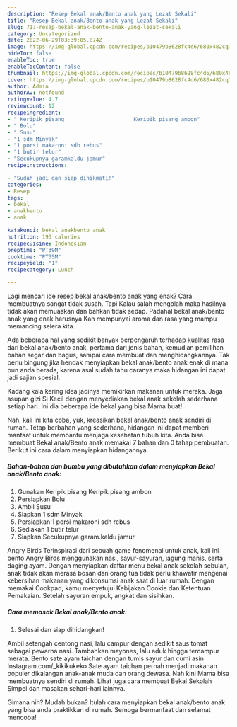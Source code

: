 ```yaml
---
description: "Resep Bekal anak/Bento anak yang Lezat Sekali"
title: "Resep Bekal anak/Bento anak yang Lezat Sekali"
slug: 717-resep-bekal-anak-bento-anak-yang-lezat-sekali
category: Uncategorized
date: 2022-06-29T03:39:05.874Z
image: https://img-global.cpcdn.com/recipes/b10479b8628fc4d6/680x482cq70/bekal-anakbento-anak-foto-resep-utama.jpg
hideToc: false
enableToc: true
enableTocContent: false
thumbnail: https://img-global.cpcdn.com/recipes/b10479b8628fc4d6/680x482cq70/bekal-anakbento-anak-foto-resep-utama.jpg
cover: https://img-global.cpcdn.com/recipes/b10479b8628fc4d6/680x482cq70/bekal-anakbento-anak-foto-resep-utama.jpg
author: Admin
authorAv: notfound
ratingvalue: 4.7
reviewcount: 12
recipeingredient:
- " Keripik pisang                      Keripik pisang ambon"
- " Bolu"
- " Susu"
- "1 sdm Minyak"
- "1 porsi makaroni sdh rebus"
- "1 butir telur"
- "Secukupnya garamkaldu jamur"
recipeinstructions:

- "Sudah jadi dan siap dinikmati!"
categories:
- Resep
tags:
- bekal
- anakbento
- anak

katakunci: bekal anakbento anak 
nutrition: 193 calories
recipecuisine: Indonesian
preptime: "PT39M"
cooktime: "PT35M"
recipeyield: "1"
recipecategory: Lunch

---
```



Lagi mencari ide resep bekal anak/bento anak yang enak? Cara membuatnya sangat tidak susah. Tapi Kalau salah mengolah maka hasilnya tidak akan memuaskan dan bahkan tidak sedap. Padahal bekal anak/bento anak yang enak harusnya Kan mempunyai aroma dan rasa yang mampu memancing selera kita.


Ada beberapa hal yang sedikit banyak berpengaruh terhadap kualitas rasa dari bekal anak/bento anak, pertama dari jenis bahan, kemudian pemilihan bahan segar dan bagus, sampai cara membuat dan menghidangkannya. Tak perlu bingung jika hendak menyiapkan bekal anak/bento anak enak di mana pun anda berada, karena asal sudah tahu caranya maka hidangan ini dapat jadi sajian spesial.

Kadang kala kering idea jadinya memikirkan makanan untuk mereka. Jaga asupan gizi Si Kecil dengan menyediakan bekal anak sekolah sederhana setiap hari. Ini dia beberapa ide bekal yang bisa Mama buat!.


Nah, kali ini kita coba, yuk, kreasikan bekal anak/bento anak sendiri di rumah. Tetap berbahan yang sederhana, hidangan ini dapat memberi manfaat untuk membantu menjaga kesehatan tubuh kita. Anda bisa membuat Bekal anak/Bento anak memakai 7 bahan dan 0 tahap pembuatan. Berikut ini cara dalam menyiapkan hidangannya.

<!--inarticleads1-->

##### Bahan-bahan dan bumbu yang dibutuhkan dalam menyiapkan Bekal anak/Bento anak:

1. Gunakan  Keripik pisang                      Keripik pisang ambon
1. Persiapkan  Bolu
1. Ambil  Susu
1. Siapkan 1 sdm Minyak
1. Persiapkan 1 porsi makaroni sdh rebus
1. Sediakan 1 butir telur
1. Siapkan Secukupnya garam.kaldu jamur


Angry Birds Terinspirasi dari sebuah game fenomenal untuk anak, kali ini bento Angry Birds menggunakan nasi, sayur-sayuran, jagung manis, serta daging ayam. Dengan menyiapkan daftar menu bekal anak sekolah sebulan, anak tidak akan merasa bosan dan orang tua tidak perlu khawatir mengenai kebersihan makanan yang dikonsumsi anak saat di luar rumah. Dengan memakai Cookpad, kamu menyetujui Kebijakan Cookie dan Ketentuan Pemakaian. Setelah sayuran empuk, angkat dan sisihkan. 

<!--inarticleads2-->

##### Cara memasak Bekal anak/Bento anak:


1. Selesai dan siap dihidangkan!

Ambil setengah centong nasi, lalu campur dengan sedikit saus tomat sebagai pewarna nasi. Tambahkan mayones, lalu aduk hingga tercampur merata. Bento sate ayam taichan dengan tumis sayur dan cumi asin Instagram.com/_kikikukeko Sate ayam taichan pernah menjadi makanan populer dikalangan anak-anak muda dan orang dewasa. Nah kini Mama bisa membuatnya sendiri di rumah. Lihat juga cara membuat Bekal Sekolah Simpel dan masakan sehari-hari lainnya. 

Gimana nih? Mudah bukan? Itulah cara menyiapkan bekal anak/bento anak yang bisa anda praktikkan di rumah. Semoga bermanfaat dan selamat mencoba!
